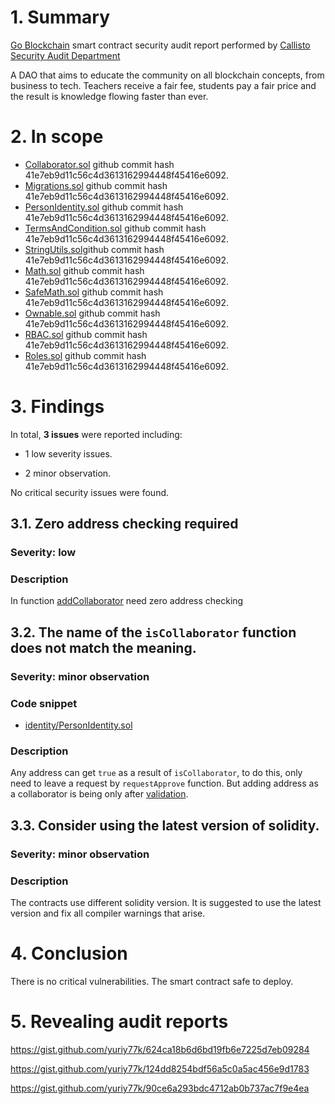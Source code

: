 # 1. Summary

[Go Blockchain](https://github.com/goblockchain/smart-contract-identity) smart contract security audit report performed by [Callisto Security Audit Department](https://github.com/EthereumCommonwealth/Auditing)

A DAO that aims to educate the community on all blockchain concepts, from business to tech. Teachers receive a fair fee, students pay a fair price and the result is knowledge flowing faster than ever. 

# 2. In scope

- [Collaborator.sol](https://github.com/goblockchain/smart-contract-identity/blob/master/contracts/Collaborator.sol) github commit hash 41e7eb9d11c56c4d3613162994448f45416e6092.
- [Migrations.sol](https://github.com/goblockchain/smart-contract-identity/blob/master/contracts/Migrations.sol) github commit hash 41e7eb9d11c56c4d3613162994448f45416e6092.
- [PersonIdentity.sol](https://github.com/goblockchain/smart-contract-identity/blob/master/contracts/identity/PersonIdentity.sol) github commit hash 41e7eb9d11c56c4d3613162994448f45416e6092.
- [TermsAndCondition.sol](https://github.com/goblockchain/smart-contract-identity/blob/master/contracts/identity/TermsAndCondition.sol) github commit hash 41e7eb9d11c56c4d3613162994448f45416e6092.
- [StringUtils.sol](https://github.com/goblockchain/smart-contract-identity/blob/master/contracts/util/StringUtils.sol)github commit hash 41e7eb9d11c56c4d3613162994448f45416e6092.
- [Math.sol](https://github.com/goblockchain/smart-contract-identity/blob/master/contracts/zeppelin/math/Math.sol) github commit hash 41e7eb9d11c56c4d3613162994448f45416e6092.
- [SafeMath.sol](https://github.com/goblockchain/smart-contract-identity/blob/master/contracts/zeppelin/math/SafeMath.sol) github commit hash 41e7eb9d11c56c4d3613162994448f45416e6092.
- [Ownable.sol](https://github.com/goblockchain/smart-contract-identity/blob/master/contracts/zeppelin/ownership/Ownable.sol) github commit hash 41e7eb9d11c56c4d3613162994448f45416e6092.
- [RBAC.sol](https://github.com/goblockchain/smart-contract-identity/blob/master/contracts/zeppelin/ownership/rbac/RBAC.sol) github commit hash 41e7eb9d11c56c4d3613162994448f45416e6092.
- [Roles.sol](https://github.com/goblockchain/smart-contract-identity/blob/master/contracts/zeppelin/ownership/rbac/Roles.sol) github commit hash 41e7eb9d11c56c4d3613162994448f45416e6092.

# 3. Findings

In total, **3 issues** were reported including:

- 1 low severity issues.

- 2 minor observation.

No critical security issues were found.

## 3.1. Zero address checking required

### Severity: low

### Description

In function [addCollaborator](https://github.com/goblockchain/smart-contract-identity/blob/41e7eb9d11c56c4d3613162994448f45416e6092/contracts/Collaborator.sol#L40) need zero address checking

## 3.2. The name of the `isCollaborator` function does not match the meaning. 

### Severity: minor observation

### Code snippet

* [identity/PersonIdentity.sol](https://github.com/goblockchain/smart-contract-identity/blob/41e7eb9d11c56c4d3613162994448f45416e6092/contracts/identity/PersonIdentity.sol#L104)

### Description

Any address can get `true` as a result of `isCollaborator`, to do this, only need to leave a request by `requestApprove` function. But adding address as a collaborator is being only after [validation](https://github.com/goblockchain/smart-contract-identity/blob/41e7eb9d11c56c4d3613162994448f45416e6092/contracts/identity/PersonIdentity.sol#L76).

## 3.3. Consider using the latest version of solidity.

### Severity: minor observation

### Description

The contracts use different solidity version. It is suggested to use the latest version and fix all compiler warnings that arise.

# 4. Conclusion

There is no critical vulnerabilities. The smart contract safe to deploy.

# 5. Revealing audit reports

https://gist.github.com/yuriy77k/624ca18b6d6bd19fb6e7225d7eb09284

https://gist.github.com/yuriy77k/124dd8254bdf56a5c0a5ac456e9d1783

https://gist.github.com/yuriy77k/90ce6a293bdc4712ab0b737ac7f9e4ea
